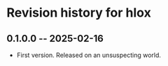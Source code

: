 # Revision history for hlox

## 0.1.0.0 -- 2025-02-16

* First version. Released on an unsuspecting world.
